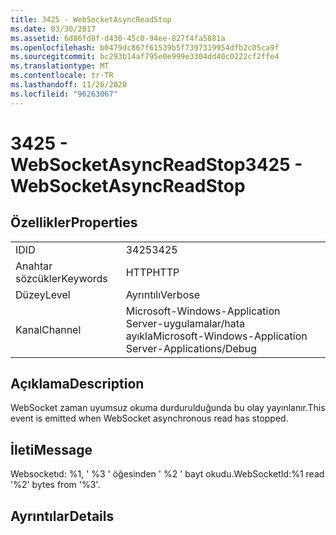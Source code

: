 ```yaml
---
title: 3425 - WebSocketAsyncReadStop
ms.date: 03/30/2017
ms.assetid: 6d86fd8f-d430-45c0-94ee-827f4fa5881a
ms.openlocfilehash: b0479dc867f61539b5f7397319954dfb2c05ca9f
ms.sourcegitcommit: bc293b14af795e0e999e3304dd40c0222cf2ffe4
ms.translationtype: MT
ms.contentlocale: tr-TR
ms.lasthandoff: 11/26/2020
ms.locfileid: "96263067"
---
```

# <a name="3425---websocketasyncreadstop"></a><span data-ttu-id="104e9-102">3425 - WebSocketAsyncReadStop</span><span class="sxs-lookup"><span data-stu-id="104e9-102">3425 - WebSocketAsyncReadStop</span></span>

## <a name="properties"></a><span data-ttu-id="104e9-103">Özellikler</span><span class="sxs-lookup"><span data-stu-id="104e9-103">Properties</span></span>  
  
|||  
|-|-|  
|<span data-ttu-id="104e9-104">ID</span><span class="sxs-lookup"><span data-stu-id="104e9-104">ID</span></span>|<span data-ttu-id="104e9-105">3425</span><span class="sxs-lookup"><span data-stu-id="104e9-105">3425</span></span>|  
|<span data-ttu-id="104e9-106">Anahtar sözcükler</span><span class="sxs-lookup"><span data-stu-id="104e9-106">Keywords</span></span>|<span data-ttu-id="104e9-107">HTTP</span><span class="sxs-lookup"><span data-stu-id="104e9-107">HTTP</span></span>|  
|<span data-ttu-id="104e9-108">Düzey</span><span class="sxs-lookup"><span data-stu-id="104e9-108">Level</span></span>|<span data-ttu-id="104e9-109">Ayrıntılı</span><span class="sxs-lookup"><span data-stu-id="104e9-109">Verbose</span></span>|  
|<span data-ttu-id="104e9-110">Kanal</span><span class="sxs-lookup"><span data-stu-id="104e9-110">Channel</span></span>|<span data-ttu-id="104e9-111">Microsoft-Windows-Application Server-uygulamalar/hata ayıkla</span><span class="sxs-lookup"><span data-stu-id="104e9-111">Microsoft-Windows-Application Server-Applications/Debug</span></span>|  
  
## <a name="description"></a><span data-ttu-id="104e9-112">Açıklama</span><span class="sxs-lookup"><span data-stu-id="104e9-112">Description</span></span>  

 <span data-ttu-id="104e9-113">WebSocket zaman uyumsuz okuma durdurulduğunda bu olay yayınlanır.</span><span class="sxs-lookup"><span data-stu-id="104e9-113">This event is emitted when WebSocket asynchronous read has stopped.</span></span>  
  
## <a name="message"></a><span data-ttu-id="104e9-114">İleti</span><span class="sxs-lookup"><span data-stu-id="104e9-114">Message</span></span>  

 <span data-ttu-id="104e9-115">Websocketıd: %1, ' %3 ' öğesinden ' %2 ' bayt okudu.</span><span class="sxs-lookup"><span data-stu-id="104e9-115">WebSocketId:%1 read '%2' bytes from '%3'.</span></span>  
  
## <a name="details"></a><span data-ttu-id="104e9-116">Ayrıntılar</span><span class="sxs-lookup"><span data-stu-id="104e9-116">Details</span></span>
